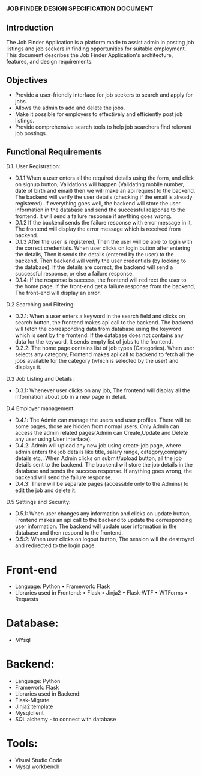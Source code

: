 ### JOB FINDER DESIGN SPECIFICATION DOCUMENT
## Introduction
The Job Finder Application is a platform made to assist admin in posting job listings and job seekers in finding opportunities for suitable employment. This document describes the Job Finder Application's architecture, features, and design requirements. 
## Objectives
* Provide a user-friendly interface for job seekers to search and apply for jobs.
* Allows the admin to add and delete the jobs.
* Make it possible for employers to effectively and efficiently post job listings.
* Provide comprehensive search tools to help job searchers find relevant job postings.
## Functional Requirements 
D.1. User Registration:
* D.1.1 When a user enters all the required details using the form, and click on signup button, Validations will happen (Validating mobile number, date of birth and email) then we will make an api request to the backend. The backend will verify the user details (checking if the email is already registered). If everything goes well, the backend will store the user information in the database and send the successful response to the frontend. It will send a failure response if anything goes wrong.
* D.1.2 If the backend sends the failure response with error message in it, The frontend will display the error message which is received from backend.
* D.1.3 After the user is registered, Then the user will be able to login with the correct credentials. When user clicks on login button after entering the details, Then it sends the details (entered by the user) to the backend. Then backend will verify the user credentials (by looking to the database). If the details are correct, the backend will send a successful response, or else a failure response.
* D.1.4: If the response is success, the frontend will redirect the user to the home page. If the front-end get a failure response from the backend, The front-end will display an error.

D.2 Searching and Filtering:
* D.2.1: When a user enters a keyword in the search field and clicks on search button, the frontend makes api call to the backend. The backend will fetch the corresponding data from database using the keyword which is sent by the frontend. If the database does not contains any data for the keyword, It sends empty list of jobs to the frontend.
* D.2.2: The home page contains list of job types (Categories). When user selects any category, Frontend makes api call to backend to fetch all the jobs available for the category (which is selected by the user) and displays it.

D.3 Job Listing and Details:
* D.3.1: Whenever user clicks on any job, The frontend will display all the information about job in a new page in detail.
 
D.4 Employer management:
* D.4.1: The Admin can manage the users and user profiles. There will be some pages, those are hidden from normal users. Only Admin can access the admin related pages(Admin can Create,Update and Delete any user using User interface).
* D.4.2: Admin will upload any new job using create-job page, where admin enters the job details like title, salary range, category,company details etc,. When Admin clicks on submit/upload button, all the job details sent to the backend. The backend will store the job details in the database and sends the success response. If anything goes wrong, the backend will send the failure response.
* D.4.3: There will be separate pages (accessible only to the Admins) to edit the job and delete it.  

D.5 Settings and Security:
* D.5.1: When user changes any information and clicks on update button, Frontend makes an api call to the backend to update the corresponding user information. The backend will update user information in the database and then respond to the frontend.
* D.5:2: When user clicks on logout button, The session will the destroyed and redirected to the login page.

# Front-end
* Language: Python • Framework: Flask
* Libraries used in Frontend: • Flask • Jinja2 • Flask-WTF • WTForms • Requests
# Database:
* MYsql
# Backend: 
* Language: Python 
* Framework: Flask
* Libraries used in Backend: 
* Flask-Migrate 
* Jinja2 template 
* Mysqlclient 
* SQL alchemy - to connect with database
# Tools: 
* Visual Studio Code
* Mysql workbench

